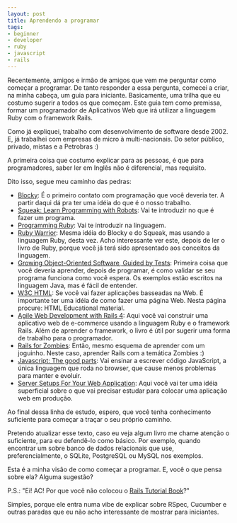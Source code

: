 ```yaml
---
layout: post
title: Aprendendo a programar
tags:
- beginner
- developer
- ruby
- javascript
- rails
---
```

Recentemente, amigos e irmão de amigos que vem me perguntar como começar a programar.
De tanto responder a essa pergunta, comecei a criar, na minha cabeça, um guia para iniciante. Basicamente, uma trilha que eu costumo sugerir a todos os que começam.
Este guia tem como premissa, formar um programador de Aplicativos Web que irá utilizar a linguagem Ruby com o framework Rails.

Como já expliquei, trabalho com desenvolvimento de software desde 2002. E, já trabalhei com empresas de micro à multi-nacionais. Do setor público, privado, mistas e a Petrobras :)

A primeira coisa que costumo explicar para as pessoas, é que para programadores, saber ler em Inglês não é diferencial, mas requisito.

Dito isso, segue meu caminho das pedras:

 * [Blocky](https://blockly-demo.appspot.com/static/apps/maze/index.html): É o primeiro contato com programação que você deveria ter. A partir daqui dá pra ter uma idéia do que é o nosso trabalho.
 * [Squeak: Learn Programming with Robots](http://www.amazon.com.br/dp/B001G0OAO0): Vai te introduzir no que é fazer um programa.
 * [Programming Ruby](http://pragprog.com/book/ruby/programming-ruby): Vai te introduzir na linguagem.
 * [Ruby Warrior](https://www.bloc.io/ruby-warrior): Mesma idéia do Blocky e do Squeak, mas usando a linguagem Ruby, desta vez. Acho interessante ver este, depois de ler o livro de Ruby, porque você já terá sido apresentado aos conceitos da linguagem.
 * [Growing Object-Oriented Software, Guided by Tests](http://www.amazon.com.br/dp/B002TIOYVW): Primeira coisa que você deveria aprender, depois de programar, é como validar se seu programa funciona como você espera. Os exemplos estão escritos na linguagem Java, mas é fácil de entender.
 * [W3C HTML](http://www.w3.org/community/webed/wiki/HTML): Se você vai fazer aplicações basseadas na Web. É importante ter uma idéia de como fazer uma página Web. Nesta página procure: HTML Educational material.
 * [Agile Web Development with Rails 4](http://pragprog.com/book/rails4/agile-web-development-with-rails-4): Aqui você vai construir uma aplicativo web de e-commerce usando a linguagem Ruby e o framework Rails. Além de aprender o framework, o livro é útil por sugerir uma forma de trabalho para o programador.
 * [Rails for Zombies](http://railsforzombies.org/): Então, mesmo esquema de aprender com um joguinho. Neste caso, aprender Rails com a temática Zombies :)
 * [Javascript: The good parts](http://www.amazon.com.br/dp/B0026OR2ZY): Vai ensinar a escrever código JavaScript, a única linguagem que roda no browser, que cause menos problemas para manter e evoluir.
 * [Server Setups For Your Web Application](https://www.digitalocean.com/community/articles/5-common-server-setups-for-your-web-application): Aqui você vai ter uma idéia superficial sobre o que vai precisar estudar para colocar uma aplicação web em produção.

Ao final dessa linha de estudo, espero, que você tenha conhecimento suficiente para começar a traçar o seu próprio caminho.

Pretendo atualizar esse texto, caso eu veja algum livro me chame atenção o suficiente, para eu defendê-lo como básico. Por exemplo, quando encontrar um sobre banco de dados relacionais que use, preferencialmente, o SQLite, PostgreSQL ou MySQL nos exemplos.

Esta é a minha visão de como começar a programar. E, você o que pensa sobre ela? Alguma sugestão?


P.S.: "Ei! AC! Por que você não colocou o [Rails Tutorial Book](http://ruby.railstutorial.org/)?"

Simples, porque ele entra numa vibe de explicar sobre RSpec, Cucumber
e outras paradas que eu não acho interessante de mostrar para iniciantes.

